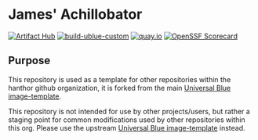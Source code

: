 # James' Achillobator

[![Artifact Hub](https://img.shields.io/endpoint?url=https://artifacthub.io/badge/repository/personal)](https://artifacthub.io/packages/search?repo=personal)
[![build-ublue-custom](https://github.com/hanthor/personal/actions/workflows/build.yml/badge.svg)](https://github.com/hanthor/personal/actions/workflows/build.yml)
[![quay.io](https://quay.io/repository/jreilly112/personal/status "quay.io")](https://quay.io/repository/jreilly112/personal)
[![OpenSSF Scorecard](https://api.securityscorecards.dev/projects/github.com/hanthor/personal/badge)](https://api.securityscorecards.dev/projects/github.com/hanthor/personal)

## Purpose

This repository is used as a template for other repositories within the hanthor github organization, it is forked from the main [Universal Blue image-template][ublue-image-template].

This repository is not intended for use by other projects/users, but rather a staging point for common modifications used by other repositories within this org. Please use the upstream [Universal Blue image-template][ublue-image-template] instead.

[ublue-image-template]: https://github.com/ublue-os/image-template "Universal Blue image-template"
